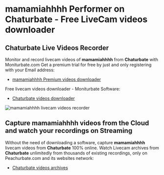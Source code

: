 # mamamiahhhh Performer on Chaturbate - Free LiveCam videos downloader

## Chaturbate Live Videos Recorder

Monitor and record livecam videos of **mamamiahhhh** from **Chaturbate** with Moniturbate.com
Get a premium trial for free by just and only registering with your Email address:
* [mamamiahhhh Premium videos downloader](https://moniturbate.com/request-demo-licence-key.html)

Free livecam videos downloader - Moniturbate Software:
* [Chaturbate videos downloader](https://moniturbate.com/moniturbate-download-software.html)

![mamamiahhhh livecam videos recorder](https://peachurnet.com/templates/moniturbate-software.png)


## Capture mamamiahhhh videos from the Cloud and watch your recordings on Streaming

Without the need of downloading a software, capture **mamamiahhhh** livecam videos from **Chaturbate** 100% online.
Watch Livecam archives from **Chaturbate** unlimitedly from thousands of existing recordings, only on Peachurbate.com and its websites network:
* [Chaturbate videos archives](https://peachurnet.com/)